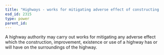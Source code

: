 ```yaml
---
title: "Highways - works for mitigating adverse effect of constructing or improving highway"
esd_id: 2315
type: power
parent_id:  
---
```


A highway authority may carry out works for mitigating any adverse effect which the construction, improvement, existence or use of a highway has or will have on the surroundings of the highway.

